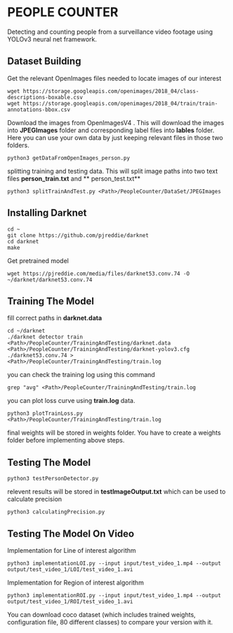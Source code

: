 # PEOPLE COUNTER

Detecting and counting people from a surveillance video footage using YOLOv3 neural net framework.

## Dataset Building
Get the relevant OpenImages files needed to locate images of our interest
```
wget https://storage.googleapis.com/openimages/2018_04/class-descriptions-boxable.csv
wget https://storage.googleapis.com/openimages/2018_04/train/train-annotations-bbox.csv
```
Download the images from OpenImagesV4 . This will download the images into **JPEGImages** folder and corresponding label files into **lables** folder. Here you can use your own data by just keeping relevant files in those two folders.
```
python3 getDataFromOpenImages_person.py
```
splitting training and testing data. This will split image paths into two text files **person_train.txt** and ** person_test.txt**
```
python3 splitTrainAndTest.py <Path>/PeopleCounter/DataSet/JPEGImages
```

## Installing Darknet
```
cd ~
git clone https://github.com/pjreddie/darknet
cd darknet
make
```
Get pretrained model
```
wget https://pjreddie.com/media/files/darknet53.conv.74 -O ~/darknet/darknet53.conv.74
```

## Training The Model
fill correct paths in **darknet.data** 
```
cd ~/darknet
./darknet detector train <Path>/PeopleCounter/TrainingAndTesting/darknet.data <Path>/PeopleCounter/TrainingAndTesting/darknet-yolov3.cfg ./darknet53.conv.74 > <Path>/PeopleCounter/TrainingAndTesting/train.log
```
you can check the training log using this command 
```
grep "avg" <Path>/PeopleCounter/TrainingAndTesting/train.log
```
you can plot loss curve using **train.log** data.
```
python3 plotTrainLoss.py <Path>/PeopleCounter/TrainingAndTesting/train.log
```
final weights will be stored in weights folder. You have to create a weights folder before implementing above steps.

## Testing The Model
```
python3 testPersonDetector.py
```
relevent results will be stored in **testImageOutput.txt** which can be used to calculate precision
```
python3 calculatingPrecision.py
```

## Testing The Model On Video
Implementation for Line of interest algorithm
```
python3 implementationLOI.py --input input/test_video_1.mp4 --output output/test_video_1/LOI/test_video_1.avi
```
Implementation for Region of interest algorithm
```
python3 implementationROI.py --input input/test_video_1.mp4 --output output/test_video_1/ROI/test_video_1.avi
```
You can download coco dataset (which includes trained weights, configuration file, 80 different classes) to compare your version with it.
